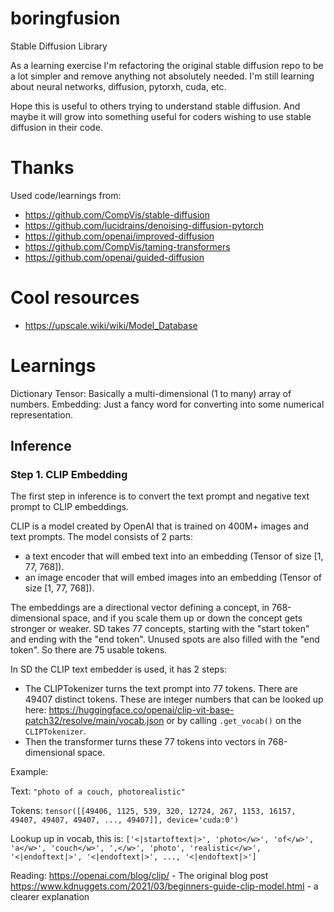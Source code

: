# boringfusion
Stable Diffusion Library

As a learning exercise I'm refactoring the original stable diffusion repo to be a lot simpler and remove anything not absolutely needed. I'm still learning about neural networks, diffusion, pytorxh, cuda, etc.

Hope this is useful to others trying to understand stable diffusion. And maybe it will grow into something useful for coders wishing to use stable diffusion in their code.


# Thanks
Used code/learnings from:
- https://github.com/CompVis/stable-diffusion
- https://github.com/lucidrains/denoising-diffusion-pytorch
- https://github.com/openai/improved-diffusion
- https://github.com/CompVis/taming-transformers
- https://github.com/openai/guided-diffusion


# Cool resources
- https://upscale.wiki/wiki/Model_Database


# Learnings

Dictionary
Tensor: Basically a multi-dimensional (1 to many) array of numbers.
Embedding: Just a fancy word for converting into some numerical representation.

## Inference

### Step 1. CLIP Embedding
The first step in inference is to convert the text prompt and negative text prompt to CLIP embeddings.

CLIP is a model created by OpenAI that is trained on 400M+ images and text prompts. The model consists of 2 parts:
- a text encoder that will embed text into an embedding (Tensor of size [1, 77, 768]).
- an image encoder that will embed images into an embedding (Tensor of size [1, 77, 768]).

The embeddings are a directional vector defining a concept, in 768-dimensional space, and if you scale them up or down the concept gets stronger or weaker. SD takes 77 concepts, starting with the "start token" and ending with the "end token". Unused spots are also filled with the "end token". So there are 75 usable tokens.

In SD the CLIP text embedder is used, it has 2 steps:
- The CLIPTokenizer turns the text prompt into 77 tokens. There are 49407 distinct tokens. These are integer numbers that can be looked up here:
  https://huggingface.co/openai/clip-vit-base-patch32/resolve/main/vocab.json or by calling `.get_vocab()` on the `CLIPTokenizer`.
- Then the transformer turns these 77 tokens into vectors in 768-dimensional space.

Example:

Text: `"photo of a couch, photorealistic"`

Tokens: `tensor([[49406, 1125, 539, 320, 12724, 267, 1153, 16157, 49407, 49407, 49407, ..., 49407]], device='cuda:0')`

Lookup up in vocab, this is: `['<|startoftext|>', 'photo</w>', 'of</w>', 'a</w>', 'couch</w>', ',</w>', 'photo', 'realistic</w>', '<|endoftext|>', '<|endoftext|>', ..., '<|endoftext|>']`

Reading:
https://openai.com/blog/clip/ - The original blog post
https://www.kdnuggets.com/2021/03/beginners-guide-clip-model.html - a clearer explanation




